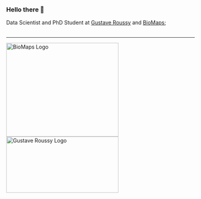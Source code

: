 ### Hello there 👋

Data Scientist and PhD Student at [Gustave Roussy](https://www.gustaveroussy.fr/) and [BioMaps](https://www.gustaveroussy.fr/); <br><br>

---
<img src="https://www.hybrid2020.eu/files/images/institution/CEA%202020.png" alt="BioMaps Logo" width="300" height="250"> <img src="https://www.gustaveroussy.fr/sites/all/themes/gustave_roussy/logo.png" alt="Gustave Roussy Logo" width="300" height="150">
